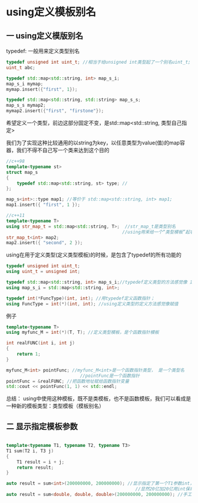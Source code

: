 # using定义模板别名

## 一 using定义模版别名

typedef: 一般用来定义类型别名

```c++
typedef unsigned int uint_t; //相当于给unsigned int类型起了一个别名uint_t;
uint_t abc;

typedef std::map<std::string, int> map_s_i;
map_s_i mymap;
mymap.insert({"first", 1});

typedef std::map<std::string, std::string> map_s_s;
map_s_s mymap2;
mymap2.insert({"first", "firstone"});
```



希望定义一个类型，前边这部分固定不变，是std::map<std::string, 类型自己指定>

我们为了实现这种比较通用的以string为key，以任意类型为value(值)的map容器，我们不得不自己写一个类来达到这个目的

```c++
//c++98
template<typename st>
struct map_s
{
	typedef std::map<std::string, st> type; //
};

map_s<int>::type map1; //等价于 std::map<std::string, int> map1;
map1.insert({ "first", 1 });
```



```c++
//c++11
template<typename T>
using str_map_t = std::map<std::string, T>;  //str_map_t是类型别名
											//using用来给一个“类型模板”起名字（别名）用的
str_map_t<int> map2;
map2.insert({ "second", 2 });
```



using在用于定义类型(定义类型模板)的时候，是包含了typedef的所有功能的

```c++
typedef unsigned int uint_t;
using uint_t = unsigned int;

typedef std::map<std::string, int> map_s_i;//typedef定义类型的方法感觉像 定义一个变量
using map_s_i = std::map<std::string, int>;

typedef int(*FuncType)(int, int); //用typedef定义函数指针；
using FuncType = int(*)(int, int); //using定义类型的定义方法感觉像赋值
```

例子

```c++
template<typename T>
using myfunc_M = int(*)(T, T); //定义类型模板，是个函数指针模板

int realFUNC(int i, int j)
{
	return 1;
}

myfunc_M<int> pointFunc; //myfunc_M<int>是一个函数指针类型， 是一个类型名
							//pointFunc是一个函数指针
pointFunc = &realFUNC; //把函数地址赋给函数指针变量
std::cout << pointFunc(1, 1) << std::endl;
```

总结：
using中使用这种模板，既不是类模板，也不是函数模板，我们可以看成是一种新的模板类型：类型模板（模板别名）



## 二 显示指定模板参数

```c++

template<typename T1, typename T2, typename T3>
T1 sum(T2 i, T3 j)
{
	T1 result = i + j;
	return result;
}
```

```c++
auto result = sum<int>(200000000, 200000000); //显示指定了第一个T1参数int，后两个自己推断
												 //显然20亿加20亿用int保存会溢出				
auto result = sum<double, double, double>(200000000, 200000000); //手工指定的类型优先 
```

